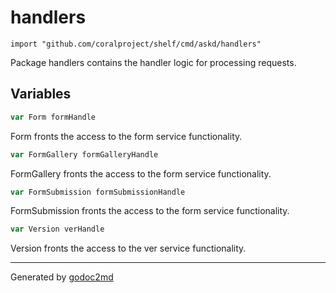 
# handlers
    import "github.com/coralproject/shelf/cmd/askd/handlers"

Package handlers contains the handler logic for processing requests.





## Variables
``` go
var Form formHandle
```
Form fronts the access to the form service functionality.

``` go
var FormGallery formGalleryHandle
```
FormGallery fronts the access to the form service functionality.

``` go
var FormSubmission formSubmissionHandle
```
FormSubmission fronts the access to the form service functionality.

``` go
var Version verHandle
```
Version fronts the access to the ver service functionality.









- - -
Generated by [godoc2md](http://godoc.org/github.com/davecheney/godoc2md)